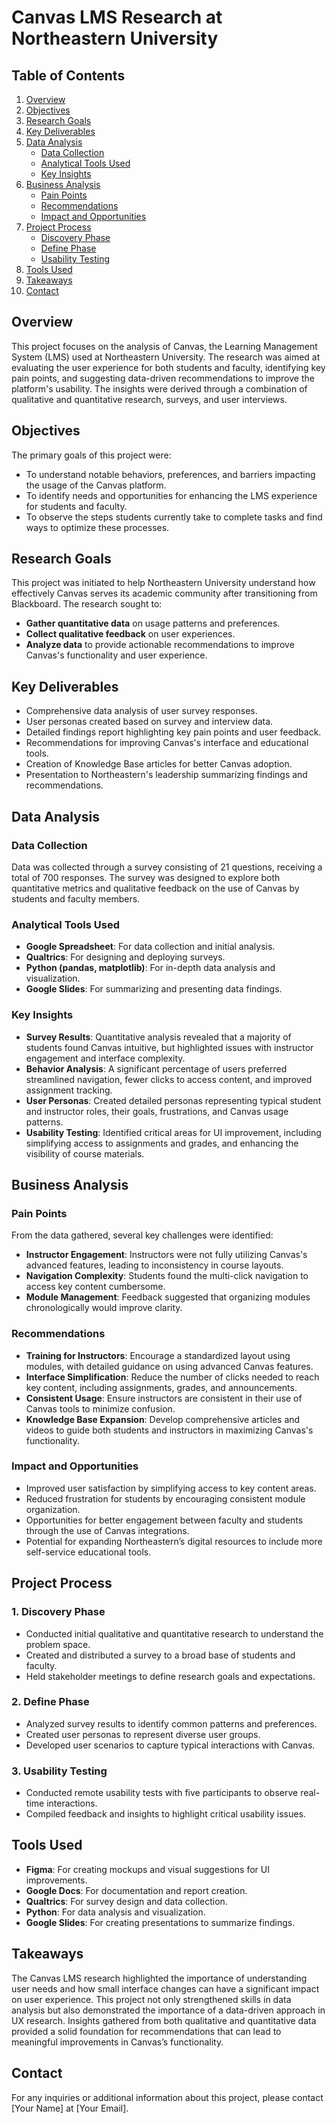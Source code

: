 # Canvas LMS Research at Northeastern University

## Table of Contents
1. [Overview](#overview)
2. [Objectives](#objectives)
3. [Research Goals](#research-goals)
4. [Key Deliverables](#key-deliverables)
5. [Data Analysis](#data-analysis)
    - [Data Collection](#data-collection)
    - [Analytical Tools Used](#analytical-tools-used)
    - [Key Insights](#key-insights)
6. [Business Analysis](#business-analysis)
    - [Pain Points](#pain-points)
    - [Recommendations](#recommendations)
    - [Impact and Opportunities](#impact-and-opportunities)
7. [Project Process](#project-process)
    - [Discovery Phase](#1-discovery-phase)
    - [Define Phase](#2-define-phase)
    - [Usability Testing](#3-usability-testing)
8. [Tools Used](#tools-used)
9. [Takeaways](#takeaways)
10. [Contact](#contact)

## Overview
This project focuses on the analysis of Canvas, the Learning Management System (LMS) used at Northeastern University. The research was aimed at evaluating the user experience for both students and faculty, identifying key pain points, and suggesting data-driven recommendations to improve the platform's usability. The insights were derived through a combination of qualitative and quantitative research, surveys, and user interviews.

## Objectives
The primary goals of this project were:
- To understand notable behaviors, preferences, and barriers impacting the usage of the Canvas platform.
- To identify needs and opportunities for enhancing the LMS experience for students and faculty.
- To observe the steps students currently take to complete tasks and find ways to optimize these processes.

## Research Goals
This project was initiated to help Northeastern University understand how effectively Canvas serves its academic community after transitioning from Blackboard. The research sought to:
- **Gather quantitative data** on usage patterns and preferences.
- **Collect qualitative feedback** on user experiences.
- **Analyze data** to provide actionable recommendations to improve Canvas's functionality and user experience.

## Key Deliverables
- Comprehensive data analysis of user survey responses.
- User personas created based on survey and interview data.
- Detailed findings report highlighting key pain points and user feedback.
- Recommendations for improving Canvas's interface and educational tools.
- Creation of Knowledge Base articles for better Canvas adoption.
- Presentation to Northeastern's leadership summarizing findings and recommendations.

## Data Analysis

### Data Collection
Data was collected through a survey consisting of 21 questions, receiving a total of 700 responses. The survey was designed to explore both quantitative metrics and qualitative feedback on the use of Canvas by students and faculty members.

### Analytical Tools Used
- **Google Spreadsheet**: For data collection and initial analysis.
- **Qualtrics**: For designing and deploying surveys.
- **Python (pandas, matplotlib)**: For in-depth data analysis and visualization.
- **Google Slides**: For summarizing and presenting data findings.

### Key Insights
- **Survey Results**: Quantitative analysis revealed that a majority of students found Canvas intuitive, but highlighted issues with instructor engagement and interface complexity.
- **Behavior Analysis**: A significant percentage of users preferred streamlined navigation, fewer clicks to access content, and improved assignment tracking.
- **User Personas**: Created detailed personas representing typical student and instructor roles, their goals, frustrations, and Canvas usage patterns.
- **Usability Testing**: Identified critical areas for UI improvement, including simplifying access to assignments and grades, and enhancing the visibility of course materials.

## Business Analysis

### Pain Points
From the data gathered, several key challenges were identified:
- **Instructor Engagement**: Instructors were not fully utilizing Canvas's advanced features, leading to inconsistency in course layouts.
- **Navigation Complexity**: Students found the multi-click navigation to access key content cumbersome.
- **Module Management**: Feedback suggested that organizing modules chronologically would improve clarity.

### Recommendations
- **Training for Instructors**: Encourage a standardized layout using modules, with detailed guidance on using advanced Canvas features.
- **Interface Simplification**: Reduce the number of clicks needed to reach key content, including assignments, grades, and announcements.
- **Consistent Usage**: Ensure instructors are consistent in their use of Canvas tools to minimize confusion.
- **Knowledge Base Expansion**: Develop comprehensive articles and videos to guide both students and instructors in maximizing Canvas's functionality.

### Impact and Opportunities
- Improved user satisfaction by simplifying access to key content areas.
- Reduced frustration for students by encouraging consistent module organization.
- Opportunities for better engagement between faculty and students through the use of Canvas integrations.
- Potential for expanding Northeastern’s digital resources to include more self-service educational tools.

## Project Process

### 1. Discovery Phase
- Conducted initial qualitative and quantitative research to understand the problem space.
- Created and distributed a survey to a broad base of students and faculty.
- Held stakeholder meetings to define research goals and expectations.

### 2. Define Phase
- Analyzed survey results to identify common patterns and preferences.
- Created user personas to represent diverse user groups.
- Developed user scenarios to capture typical interactions with Canvas.

### 3. Usability Testing
- Conducted remote usability tests with five participants to observe real-time interactions.
- Compiled feedback and insights to highlight critical usability issues.

## Tools Used
- **Figma**: For creating mockups and visual suggestions for UI improvements.
- **Google Docs**: For documentation and report creation.
- **Qualtrics**: For survey design and data collection.
- **Python**: For data analysis and visualization.
- **Google Slides**: For creating presentations to summarize findings.

## Takeaways
The Canvas LMS research highlighted the importance of understanding user needs and how small interface changes can have a significant impact on user experience. This project not only strengthened skills in data analysis but also demonstrated the importance of a data-driven approach in UX research. Insights gathered from both qualitative and quantitative data provided a solid foundation for recommendations that can lead to meaningful improvements in Canvas’s functionality.

## Contact
For any inquiries or additional information about this project, please contact [Your Name] at [Your Email].
